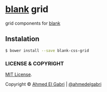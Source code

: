 # [blank](https://github.com/ahmedelgabri/blank) grid

grid components for [blank](https://github.com/ahmedelgabri/blank)

## Instalation

```sh
$ bower install --save blank-css-grid
```


### LICENSE & COPYRIGHT
[MIT License](http://opensource.org/licenses/MIT).

Copyright © [Ahmed El Gabri](http://gabri.me) | [@ahmedelgabri](http://twitter.comahmedelgabri)
